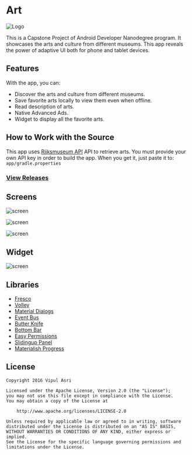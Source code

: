 # Art

![Logo](../master/art/ic_launcher.png)

This is a Capstone Project of Android Developer Nanodegree program. It showcases the arts and culture from different museums. 
This app reveals the power of adaptive UI both for phone and tablet devices.

## Features

With the app, you can:
* Discover the arts and culture from different museums.
* Save favorite arts locally to view them even when offline.
* Read description of arts.
* Native Advanced Ads.
* Widget to display all the favorite arts.

## How to Work with the Source

This app uses [Rijksmuseum API](https://www.rijksmuseum.nl/en/api) API to retrieve arts.
You must provide your own API key in order to build the app. When you get it, just paste it to:
    ```
    app/gradle.properties
    ```
    
### [View Releases](https://github.com/vipulasri/Artisto/releases)

## Screens

![screen](../master/art/artisto-screen1.png)

![screen](../master/art/artisto-screen2.png)

![screen](../master/art/artisto-screen3.png)

## Widget

![screen](../master/art/artisto-widget.png)


## Libraries

* [Fresco](https://github.com/facebook/fresco)
* [Volley](https://bintray.com/android/android-utils/com.android.volley.volley/view)
* [Material Dialogs](https://github.com/afollestad/material-dialogs)
* [Event Bus](https://github.com/greenrobot/EventBus)
* [Butter Knife](https://github.com/JakeWharton/butterknife)
* [Bottom Bar](https://github.com/roughike/BottomBar)
* [Easy Permissions](https://github.com/googlesamples/easypermissions)
* [Slidingup Panel](https://github.com/umano/AndroidSlidingUpPanel)
* [Materialish Progress](https://github.com/pnikosis/materialish-progress)

## License

    Copyright 2016 Vipul Asri

    Licensed under the Apache License, Version 2.0 (the "License");
    you may not use this file except in compliance with the License.
    You may obtain a copy of the License at

        http://www.apache.org/licenses/LICENSE-2.0

    Unless required by applicable law or agreed to in writing, software
    distributed under the License is distributed on an "AS IS" BASIS,
    WITHOUT WARRANTIES OR CONDITIONS OF ANY KIND, either express or implied.
    See the License for the specific language governing permissions and
    limitations under the License.
